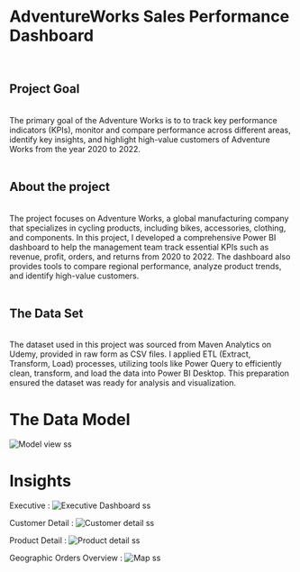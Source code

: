 # AdventureWorks Sales Performance Dashboard
<br>
<h2>Project Goal</h2> <br>
The primary goal of the Adventure Works is to to track key performance indicators (KPIs), monitor and compare performance across different areas, identify key insights, and highlight high-value customers of Adventure Works from the year 2020 to 2022. <br>
<br> <h2>About the project</h2> <br>
The project focuses on Adventure Works, a global manufacturing company that specializes in cycling products, including bikes, accessories, clothing, and components. In this project, I developed a comprehensive Power BI dashboard to help the management team track essential KPIs such as revenue, profit, orders, and returns from 2020 to 2022. The dashboard also provides tools to compare regional performance, analyze product trends, and identify high-value customers. <br>
 <br>
 <h2>The Data Set</h2> <br>
The dataset used in this project was sourced from Maven Analytics on Udemy, provided in raw form as CSV files. I applied ETL (Extract, Transform, Load) processes, utilizing tools like Power Query to efficiently clean, transform, and load the data into Power BI Desktop. This preparation ensured the dataset was ready for analysis and visualization. <br>

# The Data Model
![Model view ss](https://github.com/user-attachments/assets/263e3612-049b-4a54-bbcd-27d3639d10e4)

# Insights
Executive : 
![Executive Dashboard ss](https://github.com/user-attachments/assets/799a56eb-f585-4406-be28-56eb6fde1578)

Customer Detail :
![Customer detail ss](https://github.com/user-attachments/assets/ae5c1caa-be9f-465a-a84a-af7259f8d842)

Product Detail :
![Product detail ss](https://github.com/user-attachments/assets/8b4245ed-6525-4010-b635-dd10b3b48403)

Geographic Orders Overview :
![Map ss](https://github.com/user-attachments/assets/82242e2a-438e-4c1c-951b-9683d0cd6b20)




